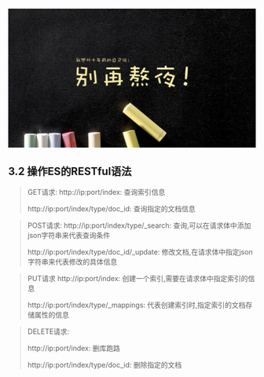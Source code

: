 ![1598361019892](07_ES%E7%9A%84RESTful%E8%AF%AD%E6%B3%95.assets/1598361019892.png)

## 3.2 操作ES的RESTful语法

> GET请求:
> http://ip:port/index: 查询索引信息
>
> http://ip:port/index/type/doc_id: 查询指定的文档信息

> POST请求:
> http://ip:port/index/type/_search: 查询,可以在请求体中添加json字符串来代表查询条件
>
> http://ip:port/index/type/doc_id/_update: 修改文档,在请求体中指定json字符串来代表修改的具体信息

> PUT请求
> http://ip:port/index: 创建一个索引,需要在请求体中指定索引的信息
>
> http://ip:port/index/type/_mappings: 代表创建索引时,指定索引的文档存储属性的信息

> DELETE请求:
>
> http://ip:port/index: 删库跑路
>
> http://ip:port/index/type/doc_id: 删除指定的文档

